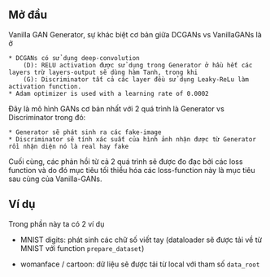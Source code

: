 ## Mở đầu
Vanilla GAN Generator, sự khác biệt cơ bản giữa DCGANs vs VanillaGANs là ở

    * DCGANs có sử dụng deep-convolution
        (D): RELU activation được sử dụng trong Generator ở hầu hết các layers trừ layers-output sẽ dùng hàm Tanh, trong khi
        (G): Discriminator tất cả các layer đều sử dụng Leaky-ReLu làm activation function. 
    * Adam optimizer is used with a learning rate of 0.0002

Đây là mô hình GANs cơ bản nhất với 2 quá trình là Generator vs Discriminator
trong đó:

    * Generator sẽ phát sinh ra các fake-image
    * Discriminator sẽ tính xác suất của hình ảnh nhận được từ Generator rồi nhận diện nó là real hay fake
Cuối cùng, các phản hồi từ cả 2 quá trình sẽ được đo đạc bởi các loss function và do đó mục tiêu tối thiểu hóa các loss-function này
là mục tiêu sau cùng của Vanilla-GANs.  

## Ví dụ
Trong phần này ta có 2 ví dụ 
- MNIST digits: phát sinh các chữ số viết tay (dataloader sẽ được tải về từ MNIST với function `prepare_dataset`) 

- womanface / cartoon: dữ liệu sẽ được tải từ local với tham số `data_root`